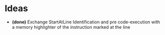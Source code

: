 # Ideas #

- **(done)** Exchange StartAtLine Identification and pre code-execution with a memory highlighter of the instruction marked at the line